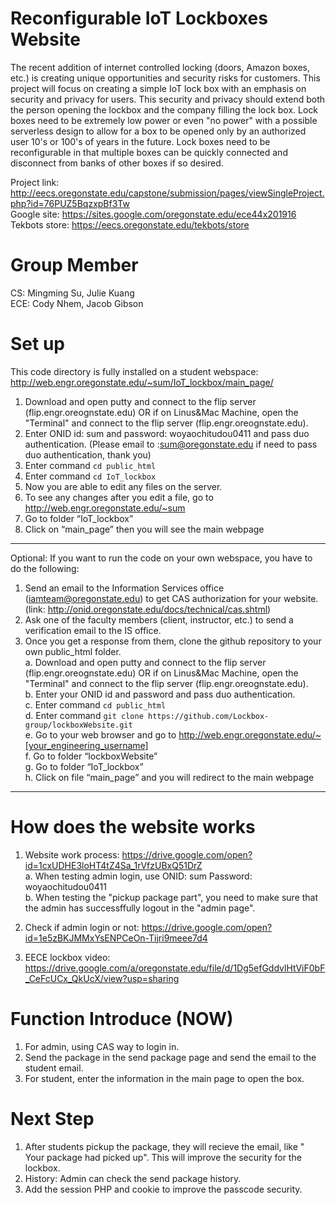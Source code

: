 # Reconfigurable IoT Lockboxes Website

The recent addition of internet controlled locking (doors, Amazon boxes, etc.) is creating unique opportunities and security risks for customers. This project will focus on creating a simple IoT lock box with an emphasis on security and privacy for users. This security and privacy should extend both the person opening the lockbox and the company filling the lock box. Lock boxes need to be extremely low power or even "no power" with a possible serverless design to allow for a box to be opened only by an authorized user 10's or 100's of years in the future. Lock boxes need to be reconfigurable in that multiple boxes can be quickly connected and disconnect from banks of other boxes if so desired.


Project link: http://eecs.oregonstate.edu/capstone/submission/pages/viewSingleProject.php?id=76PUZ5BqzxpBf3Tw \
Google site: https://sites.google.com/oregonstate.edu/ece44x201916 \
Tekbots store: https://eecs.oregonstate.edu/tekbots/store


# Group Member
CS: Mingming Su, Julie Kuang\
ECE: Cody Nhem, Jacob Gibson

# Set up

This code directory is fully installed on a student webspace: http://web.engr.oregonstate.edu/~sum/IoT_lockbox/main_page/ 

1. Download and open putty and connect to the flip server (flip.engr.oreognstate.edu) OR if on Linus&Mac Machine, open the "Terminal" and connect to the flip server (flip.engr.oreognstate.edu).
2. Enter ONID id: sum and password: woyaochitudou0411 and pass duo authentication. (Please email to :sum@oregonstate.edu if need to pass duo authentication, thank you)
3. Enter command `cd public_html`
4. Enter command `cd IoT_lockbox`
5. Now you are able to edit any files on the server.
6. To see any changes after you edit a file, go to http://web.engr.oregonstate.edu/~sum 
7. Go to folder “IoT_lockbox”
8. Click on “main_page” then you will see the main webpage
****
Optional: If you want to run the code on your own webspace, you have to do the following:
1. Send an email to the Information Services office (iamteam@oregonstate.edu)  to get CAS authorization for your website.(link: http://onid.oregonstate.edu/docs/technical/cas.shtml)
2. Ask one of the faculty members (client, instructor, etc.) to send a verification email to the IS office.
3. Once you get a response from them, clone the github repository to your own public_html folder.\
  a. Download and open putty and connect to the flip server (flip.engr.oreognstate.edu) OR if on Linus&Mac Machine, open the "Terminal" and connect to the flip server (flip.engr.oreognstate.edu).\
  b. Enter your ONID id and password and pass duo authentication. \
  c. Enter command `cd public_html` \
  d. Enter command `git clone https://github.com/Lockbox-group/lockboxWebsite.git` \
  e. Go to your web browser and go to http://web.engr.oregonstate.edu/~[your_engineering_username] \
  f. Go to folder “lockboxWebsite” \
  g. Go to folder “IoT_lockbox” \
  h. Click on file “main_page” and you will redirect to the main webpage 
****

# How does the website works
1. Website work process: https://drive.google.com/open?id=1cxUDHE3loHT4tZ4Sa_1rVfzUBxQ51DrZ \
  a. When testing admin login, use ONID: sum Password: woyaochitudou0411 \
  b. When testing the "pickup package part", you need to make sure that the admin has successffully logout in the "admin page".

2. Check if admin login or not: https://drive.google.com/open?id=1e5zBKJMMxYsENPCeOn-Tijri9meee7d4
3. EECE lockbox video: https://drive.google.com/a/oregonstate.edu/file/d/1Dg5efGddvlHtViF0bF_CeFcUCx_QkUcX/view?usp=sharing

# Function Introduce (NOW)
1. For admin, using CAS way to login in.
2. Send the package in the send package page and send the email to the student email.
3. For student, enter the information in the main page to open the box.

# Next Step
1. After students pickup the package, they will recieve the email, like " Your package had picked up". This will improve the security for the lockbox.
2. History: Admin can check the send package history.
3. Add the session PHP and cookie to improve the passcode security.
